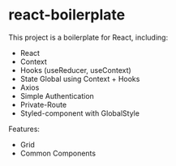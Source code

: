 # react-boilerplate


This project is a boilerplate for React, including:

- React
- Context
- Hooks (useReducer, useContext)
- State Global using Context + Hooks
- Axios
- Simple Authentication
- Private-Route
- Styled-component with GlobalStyle



Features:

- Grid
- Common Components
